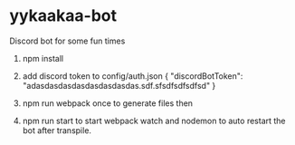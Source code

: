 # yykaakaa-bot
Discord bot for some fun times

1. npm install

2. add discord token to config/auth.json
{
    "discordBotToken": "adasdasdasdasdasdasdasdas.sdf.sfsdfsdfsdfsd"
}

3. npm run webpack once to generate files then

4. npm run start to start webpack watch and nodemon to auto restart the bot after transpile.

